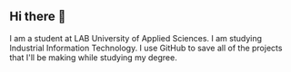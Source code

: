 ## Hi there 👋

I am a student at LAB University of Applied Sciences. I am studying Industrial Information Technology. I use GitHub to save all of the projects that I'll be making while studying my degree.

<!--
**emmilaurila/emmilaurila** is a ✨ _special_ ✨ repository because its `README.md` (this file) appears on your GitHub profile.

Here are some ideas to get you started:

- 🔭 I’m currently working on becoming better at coding.
- 🌱 I’m currently learning Python, HTML and JavaScript coding.
- 👯 I’m looking to collaborate on making a Roblox game.
- 🤔 I’m looking for help with learning about anything that interests me.
- 💬 Ask me about anything, for example, about Roblox.
- 📫 How to reach me: the best way to reach me is on Discord. My username is emb_b.
- 😄 Pronouns: she/her
- ⚡ Fun fact: my Roblox username is PvZChamp2000.
-->
